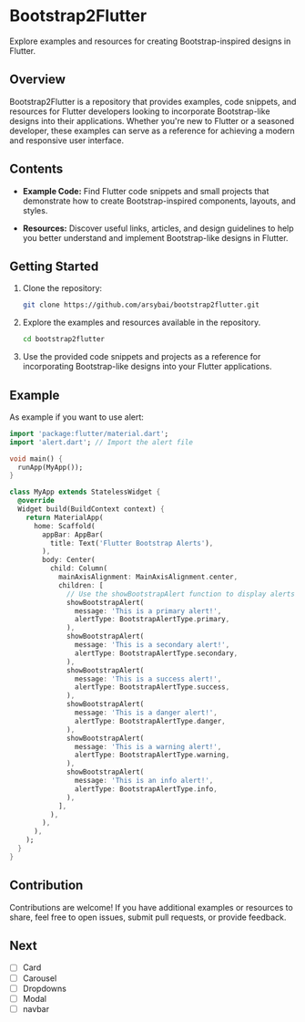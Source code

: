 # Bootstrap2Flutter

Explore examples and resources for creating Bootstrap-inspired designs in Flutter.

## Overview

Bootstrap2Flutter is a repository that provides examples, code snippets, and resources for Flutter developers looking to incorporate Bootstrap-like designs into their applications. Whether you're new to Flutter or a seasoned developer, these examples can serve as a reference for achieving a modern and responsive user interface.

## Contents

- **Example Code:** Find Flutter code snippets and small projects that demonstrate how to create Bootstrap-inspired components, layouts, and styles.

- **Resources:** Discover useful links, articles, and design guidelines to help you better understand and implement Bootstrap-like designs in Flutter.

## Getting Started

1. Clone the repository:

   ```bash
   git clone https://github.com/arsybai/bootstrap2flutter.git
    ```

2. Explore the examples and resources available in the repository.
    ```bash
    cd bootstrap2flutter
    ```

3. Use the provided code snippets and projects as a reference for incorporating Bootstrap-like designs into your Flutter applications.

## Example
As example if you want to use alert:
```dart
import 'package:flutter/material.dart';
import 'alert.dart'; // Import the alert file

void main() {
  runApp(MyApp());
}

class MyApp extends StatelessWidget {
  @override
  Widget build(BuildContext context) {
    return MaterialApp(
      home: Scaffold(
        appBar: AppBar(
          title: Text('Flutter Bootstrap Alerts'),
        ),
        body: Center(
          child: Column(
            mainAxisAlignment: MainAxisAlignment.center,
            children: [
              // Use the showBootstrapAlert function to display alerts
              showBootstrapAlert(
                message: 'This is a primary alert!',
                alertType: BootstrapAlertType.primary,
              ),
              showBootstrapAlert(
                message: 'This is a secondary alert!',
                alertType: BootstrapAlertType.secondary,
              ),
              showBootstrapAlert(
                message: 'This is a success alert!',
                alertType: BootstrapAlertType.success,
              ),
              showBootstrapAlert(
                message: 'This is a danger alert!',
                alertType: BootstrapAlertType.danger,
              ),
              showBootstrapAlert(
                message: 'This is a warning alert!',
                alertType: BootstrapAlertType.warning,
              ),
              showBootstrapAlert(
                message: 'This is an info alert!',
                alertType: BootstrapAlertType.info,
              ),
            ],
          ),
        ),
      ),
    );
  }
}
```

## Contribution
Contributions are welcome! If you have additional examples or resources to share, feel free to open issues, submit pull requests, or provide feedback.

## Next
- [ ] Card
- [ ] Carousel
- [ ] Dropdowns
- [ ] Modal
- [ ] navbar